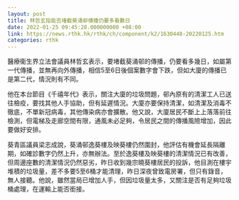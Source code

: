```yaml
---
layout: post
title: 林哲玄指能否堵截葵涌邨傳播仍要多看數日
date: 2022-01-25 09:45:28.000000000 +08:00
link: https://news.rthk.hk/rthk/ch/component/k2/1630448-20220125.htm
categories: rthk
---
```


醫療衞生界立法會議員林哲玄表示，要堵截葵涌邨的傳播，仍要看多幾日，如屬第一代傳播，並無再向外傳播，相信5至6日後個案數字會下跌，但如大廈的傳播已是第二代，情況則有不同。

他在本台節目《千禧年代》表示，關注大廈的垃圾問題，邨內原有的清潔工人已送往檢疫，要找其他人手協助，但有延遲情況。大廈亦要保持清潔，如清潔及消毒不徹底，不單新冠病毒，其他傳染病亦會擴散。他又說，大廈居民不斷上上落落前往檢測，但電梯及走廊空間有限，通風未必足夠，令居民之間的傳播風險增加，因此要做好安排。

葵青區議員梁志成說，葵涌邨逸葵樓及映葵樓仍然圍封，他評估有機會延長隔離期，如確診數字仍然上升，亦無辦法。至於逸葵樓及映葵樓的清潔情況已有改善，但周邊座數的清潔情況仍然惡劣，昨日收到幾宗曉葵樓居民的投訴，他目測在樓宇堆積的垃圾量，差不多要5至6桶才能清理，昨日深夜曾致電房署，但只有錄音，無人接聽。他說，雖然當局已增加人手，但因垃圾量太多，又關注是否有足夠垃圾桶處理，在運輸上能否銜接。
